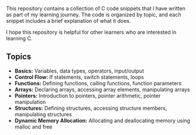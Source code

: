 
This repository contains a collection of C code snippets that I have written as part of my learning journey. The code is organized by topic, and each snippet includes a brief explanation of what it does.

I hope this repository is helpful for other learners who are interested in learning C.

## Topics

* **Basics:** Variables, data types, operators, input/output
* **Control Flow:** If statements, switch statements, loops
* **Functions:** Defining functions, calling functions, function parameters
* **Arrays:** Declaring arrays, accessing array elements, manipulating arrays
* **Pointers:** Introduction to pointers, pointer arithmetic, pointer manipulation
* **Structures:** Defining structures, accessing structure members, manipulating structures
* **Dynamic Memory Allocation:** Allocating and deallocating memory using malloc and free
